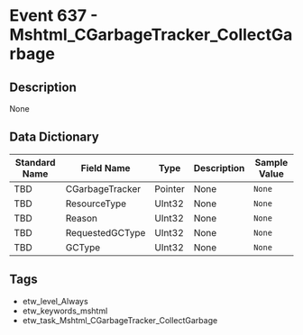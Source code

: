 # Event 637 - Mshtml_CGarbageTracker_CollectGarbage

## Description
None

## Data Dictionary
|Standard Name|Field Name|Type|Description|Sample Value|
|---|---|---|---|---|
|TBD|CGarbageTracker|Pointer|None|`None`|
|TBD|ResourceType|UInt32|None|`None`|
|TBD|Reason|UInt32|None|`None`|
|TBD|RequestedGCType|UInt32|None|`None`|
|TBD|GCType|UInt32|None|`None`|

## Tags
* etw_level_Always
* etw_keywords_mshtml
* etw_task_Mshtml_CGarbageTracker_CollectGarbage